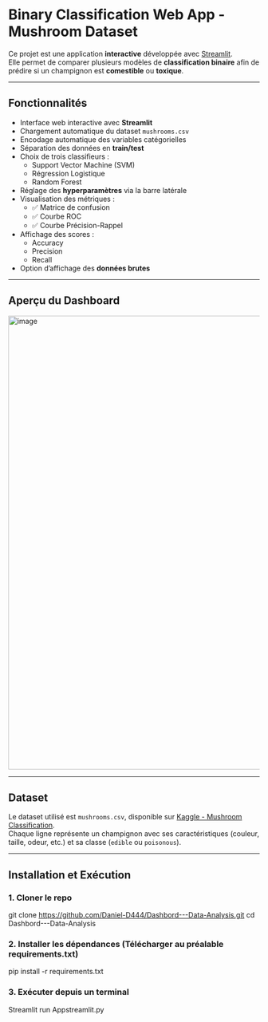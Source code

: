 # Binary Classification Web App - Mushroom Dataset

Ce projet est une application **interactive** développée avec [Streamlit](https://streamlit.io/).  
Elle permet de comparer plusieurs modèles de **classification binaire** afin de prédire si un champignon est **comestible** ou **toxique**.

---

## Fonctionnalités

- Interface web interactive avec **Streamlit**
- Chargement automatique du dataset `mushrooms.csv`
- Encodage automatique des variables catégorielles
- Séparation des données en **train/test**
- Choix de trois classifieurs :
  - Support Vector Machine (SVM)
  - Régression Logistique
  - Random Forest
- Réglage des **hyperparamètres** via la barre latérale
- Visualisation des métriques :
  - ✅ Matrice de confusion
  - ✅ Courbe ROC
  - ✅ Courbe Précision-Rappel
- Affichage des scores :
  - Accuracy
  - Precision
  - Recall
- Option d’affichage des **données brutes**

---

## Aperçu du Dashboard

<img width="1905" height="910" alt="image" src="https://github.com/user-attachments/assets/563dd849-4f48-41b4-8a9d-6cde356b8f9d" />

---

## Dataset

Le dataset utilisé est `mushrooms.csv`, disponible sur [Kaggle - Mushroom Classification](https://www.kaggle.com/uciml/mushroom-classification).  
Chaque ligne représente un champignon avec ses caractéristiques (couleur, taille, odeur, etc.) et sa classe (`edible` ou `poisonous`).

---

## Installation et Exécution

### 1. Cloner le repo

git clone https://github.com/Daniel-D444/Dashbord---Data-Analysis.git
cd Dashbord---Data-Analysis

### 2. Installer les dépendances (Télécharger au préalable requirements.txt)

pip install -r requirements.txt

### 3. Exécuter depuis un terminal

Streamlit run Appstreamlit.py


